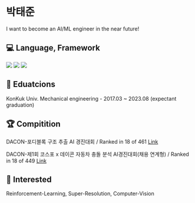 # 박태준

I want to become an AI/ML engineer in the near future!

## 💻 Language, Framework

<img src="https://img.shields.io/badge/Python-3766AB?style=flat-square&logo=Python&logoColor=white"/></a>
<img src="https://img.shields.io/badge/Tensorflow 2.0 +-FF6F00?style=flat-square&logo=Tensorflow&logoColor=white"/></a>
<img src="https://img.shields.io/badge/PyTorch-EE4C2C?style=flat-square&logo=PyTorch&logoColor=white"/></a>

## 🏫 Eduatcions

KonKuk Univ. Mechanical engineering - 2017.03 ~ 2023.08 (expectant graduation)


## 🏆 Compitition

DACON-포디블록 구조 추출 AI 경진대회 / Ranked in 18 of 461
[Link](https://dacon.io/competitions/official/236046/overview/description)

DACON-제1회 코스포 x 데이콘 자동차 충돌 분석 AI경진대회(채용 연계형) / Ranked in 18 of 449
[Link](https://dacon.io/competitions/official/236064/overview/description)

## 🧐 Interested

Reinforcement-Learning, Super-Resolution, Computer-Vision
